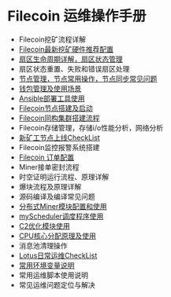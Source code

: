 # Filecoin 运维操作手册

- Filecoin挖矿流程详解
- [Filecoin最新挖矿硬件推荐配置](./documents/hardware-configuration.md)
- [扇区生命周期详解，扇区状态管理](./documents/sector-life-cycle.md)
- 扇区状态重置、失败和错误扇区处理
- [节点管理，节点常用操作，节点同步常见问题](./documents/daemon-operation.md)
- [钱包管理及使用场景](./documents/wallet-management.md)
- [Ansible部署工具使用](./documents/ansible-deploy-tool-usage.md)
- [Filecoin节点搭建及启动](./documents/daemon-deployment.md)
- [Filecoin同构集群搭建流程](./documents/mining-cluster-deployment.md)
- Filecoin存储管理，存储i/o性能分析，网络分析
- [新矿工节点上线CheckList](./documents/new-miner-checklist.md)
- Filecoin监控报警系统搭建
- [Filecoin 订单配置](./documents/deals-configuration.md)
- Miner接单密封流程
- 时空证明运行流程、原理详解
- 爆块流程及原理详解
- 源码编译及编译常见问题
- [分布式Miner模块配置和使用](./documents/distributed-miner-configuration.md)
- [myScheduler调度程序使用](./documents/myscheduler-configuration.md)
- [C2优化模块使用](./documents/c2-optimization-instructions.md)
- [CPU核心分配原理及使用](./documents/cores-optimization-instructions.md)
- 消息池清理操作
- [Lotus日常运维CheckList](./documents/lotus-ops-checklist.md)
- [常用环境变量说明](./documents/environment-usage.md)
- 常用运维脚本使用说明
- 常见运维问题定位与解决

